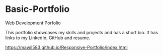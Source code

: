 # Basic-Portfolio
Web Development Porfolio

This portfolio showcases my skills and projects and has a short bio. It has links to my LinkedIn, GitHub and resume.

https://mawil583.github.io/Responsive-Portfolio/index.html

